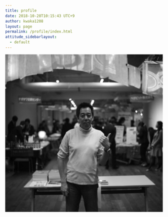 ```yaml
---
title: profile
date: 2018-10-28T10:15:43 UTC+9
author: kwaka1208
layout: page
permalink: /profile/index.html
attitude_sidebarlayout:
  - default
---
```

[![プロフィール用画像](/assets/images/aboutme/profile.jpg)](/assets/images/aboutme/profile.jpg)
